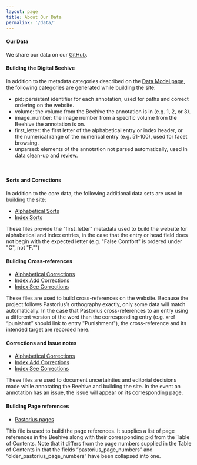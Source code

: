 ```yaml
---
layout: page
title: About Our Data
permalink: '/data/'
---
```


#### Our Data
We share our data on our [GitHub](https://github.com/KislakCenter/digital-beehive/). 
#### Building the Digital Beehive
In addition to the metadata categories described on the [Data Model page](https://kislakcenter.github.io/digital-beehive/data-structure/), the following categories are generated while building the site:
- pid: persistent identifier for each annotation, used for paths and correct ordering on the website.
- volume: the volume from the Beehive the annotation is in (e.g. 1, 2, or 3).
- image_number: the image number from a specific volume from the Beehive the annotation is on.
- first_letter: the first letter of the alphabetical entry or index header, or the numerical range of the numerical entry (e.g. 51-100), used for facet browsing.
- unparsed: elements of the annotation not parsed automatically, used in data clean-up and review.
<br> 

#### Sorts and Corrections
In addition to the core data, the following additional data sets are used in building the site:

- [Alphabetical Sorts](https://github.com/KislakCenter/beehive-annotation-scripts/blob/master/data/beehive-alpha-sorts.csv)
- [Index Sorts](https://github.com/KislakCenter/beehive-annotation-scripts/blob/master/data/beehive-index-sorts.csv)

These files provide the "first_letter" metadata used to build the website for alphabetical and index entries, in the case that the entry or head field does not begin with the expected letter (e.g. "False Comfort" is ordered under "C", not "F."")

#### Building Cross-references

- [Alphabetical Corrections](https://github.com/KislakCenter/beehive-annotation-scripts/blob/master/data/alpha-corrections.csv)
- [Index Add Corrections](https://github.com/KislakCenter/beehive-annotation-scripts/blob/master/data/index-add-corrections.csv)
- [Index See Corrections](https://github.com/KislakCenter/beehive-annotation-scripts/blob/master/data/index-see-corrections.csv)

These files are used to build cross-references on the website. Because the project follows Pastorius’s orthography exactly, only some data will match automatically. In the case that Pastorius cross-references to an entry using a different version of the word than the corresponding entry (e.g. xref “punishmt” should link to entry "Punishment"), the cross-reference and its intended target are recorded here.

#### Corrections and Issue notes
- [Alphabetical Corrections](https://github.com/KislakCenter/beehive-annotation-scripts/blob/master/data/alpha-corrections.csv)
- [Index Add Corrections](https://github.com/KislakCenter/beehive-annotation-scripts/blob/master/data/index-add-corrections.csv)
- [Index See Corrections](https://github.com/KislakCenter/beehive-annotation-scripts/blob/master/data/index-see-corrections.csv)

These files are used to document uncertainties and editorial decisions made while annotating the Beehive and building the site. In the event an annotation has an issue, the issue will appear on its corresponding page.

#### Building Page references
- [Pastorius pages](https://github.com/KislakCenter/beehive-annotation-scripts/blob/master/data/pastorius-pages.csv)

This file is used to build the page references. It supplies a list of page references in the Beehive along with their corresponding pid from the Table of Contents. Note that it differs from the page numbers supplied in the Table of Contents in that the fields “pastorius_page_numbers” and “older_pastorius_page_numbers” have been collapsed into one.